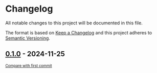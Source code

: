 # Changelog

All notable changes to this project will be documented in this file.

The format is based on [Keep a Changelog](http://keepachangelog.com/en/1.0.0/)
and this project adheres to [Semantic Versioning](http://semver.org/spec/v2.0.0.html).

<!-- insertion marker -->
## [0.1.0](https://github.com/tsypuk/aws-news/releases/tag/0.1.0) - 2024-11-25

<small>[Compare with first commit](https://github.com/tsypuk/aws-news/compare/021635ccf009579a1b14bb2afc8426f310e1d195...0.1.0)</small>

